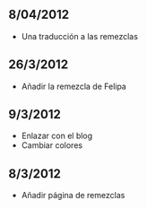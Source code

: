
## 8/04/2012
- Una traducción a las remezclas

## 26/3/2012
- Añadir la remezcla de Felipa

## 9/3/2012
- Enlazar con el blog
- Cambiar colores


## 8/3/2012
- Añadir página de remezclas
